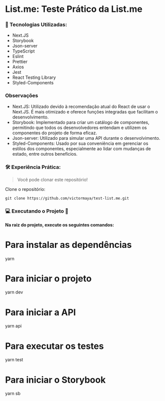 # List.me: Teste Prático da List.me

### 📄 Tecnologias Utilizadas:

- Next.JS
- Storybook
- Json-server
- TypeScript
- Eslint
- Prettier
- Axios
- Jest
- React Testing Library
- Styled-Components

### Observações

- Next.JS: Utilizado devido à recomendação atual do React de usar o Next.JS. É mais otimizado e oferece funções integradas que facilitam o desenvolvimento.
- Storybook: Implementado para criar um catálogo de componentes, permitindo que todos os desenvolvedores entendam e utilizem os componentes do projeto de forma eficaz.
- Json-server: Utilizado para simular uma API durante o desenvolvimento.
- Styled-Components: Usado por sua conveniência em gerenciar os estilos dos componentes, especialmente ao lidar com mudanças de estado, entre outros benefícios.

### 🛠 Experiência Prática:

> Você pode clonar este repositório!

Clone o repositório:

`git clone https://github.com/victormaya/test-list.me.git`

### 💻 Executando o Projeto 🚀

#### Na raiz do projeto, execute os seguintes comandos:

# Para instalar as dependências
yarn

# Para iniciar o projeto
yarn dev

# Para iniciar a API
yarn api

# Para executar os testes
yarn test

# Para iniciar o Storybook
yarn sb
